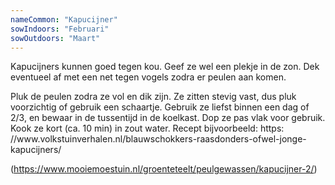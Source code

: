 ```yaml
---
nameCommon: "Kapucijner"
sowIndoors: "Februari"
sowOutdoors: "Maart"
---
```

<p class="plant-content">Kapucijners kunnen goed tegen kou. Geef ze wel een plekje in de zon. Dek eventueel af met een net tegen vogels zodra er peulen aan komen.</p>

<p class="plant-content">Pluk de peulen zodra ze vol en dik zijn. Ze zitten stevig vast, dus pluk voorzichtig of gebruik een schaartje. Gebruik ze liefst binnen een dag of 2/3, en bewaar in de tussentijd in de koelkast. Dop ze pas vlak voor gebruik. Kook ze kort (ca. 10 min) in zout water. Recept bijvoorbeeld: https: <a>//www.volkstuinverhalen.nl/blauwschokkers-raasdonders-ofwel-jonge-kapucijners/</a></p>

(<a>https://www.mooiemoestuin.nl/groenteteelt/peulgewassen/kapucijner-2/</a>)
